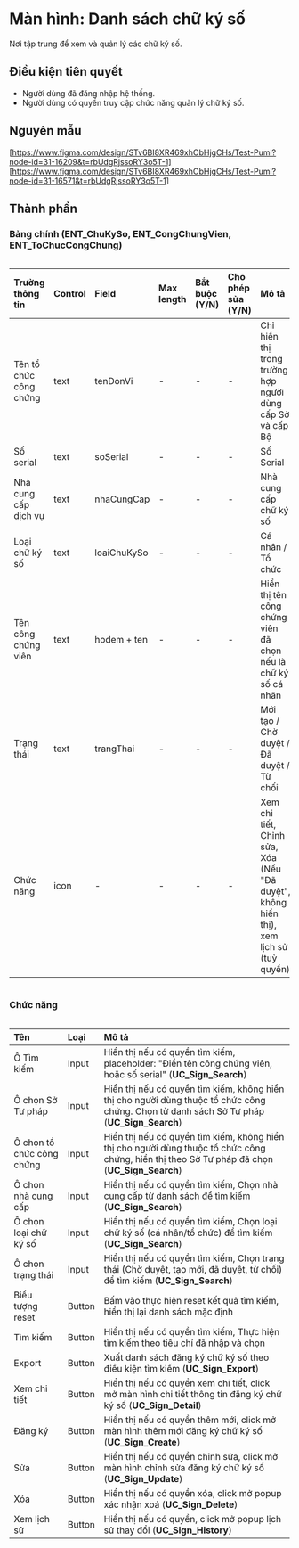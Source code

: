 # Màn hình: Danh sách chữ ký số
Nơi tập trung để xem và quản lý các chữ ký số.

## Điều kiện tiên quyết
- Người dùng đã đăng nhập hệ thống.
- Người dùng có quyền truy cập chức năng quản lý chữ ký số.

## Nguyên mẫu
[https://www.figma.com/design/STv6BI8XR469xhObHjgCHs/Test-Puml?node-id=31-16209&t=rbUdgRjssoRY3o5T-1]
[https://www.figma.com/design/STv6BI8XR469xhObHjgCHs/Test-Puml?node-id=31-16571&t=rbUdgRjssoRY3o5T-1]

## Thành phần

### Bảng chính (ENT_ChuKySo, ENT_CongChungVien, ENT_ToChucCongChung)

<div style="overflow-x:auto">

| Trường thông tin       | Control | Field       | Max length | Bắt buộc (Y/N) | Cho phép sửa (Y/N) | Mô tả                                                                                  |
|:-----------------------|:--------|:------------|:-----------|:---------------|:-------------------|:---------------------------------------------------------------------------------------|
| Tên tổ chức công chứng | text    | tenDonVi    | -          | -              | -                  | Chỉ hiển thị trong trường hợp người dùng cấp Sở và cấp Bộ                              |
| Số serial              | text    | soSerial    | -          | -              | -                  | Số Serial                                                                              |
| Nhà cung cấp dịch vụ   | text    | nhaCungCap  | -          | -              | -                  | Nhà cung cấp chữ ký số                                                                 |
| Loại chữ ký số         | text    | loaiChuKySo | -          | -              | -                  | Cá nhân / Tổ chức                                                                      |
| Tên công chứng viên    | text    | hodem + ten | -          | -              | -                  | Hiển thị tên công chứng viên đã chọn nếu là chữ ký số cá nhân                          |
| Trạng thái             | text    | trangThai   | -          | -              | -                  | Mới tạo / Chờ duyệt / Đã duyệt / Từ chối                                               |
| Chức năng              | icon    | -           | -          | -              | -                  | Xem chi tiết, Chỉnh sửa, Xóa (Nếu "Đã duyệt", không hiển thị), xem lịch sử (tuỳ quyền) |

</div> 

### Chức năng

<div style="overflow-x:auto">

| Tên                       | Loại   | Mô tả                                                                                                                                         |
|:--------------------------|:-------|:----------------------------------------------------------------------------------------------------------------------------------------------|
| Ô Tìm kiếm                | Input  | Hiển thị nếu có quyền tìm kiếm, placeholder: "Điền tên công chứng viên, hoặc số serial" (**UC_Sign_Search**)                                  |
| Ô chọn Sở Tư pháp         | Input  | Hiển thị nếu có quyền tìm kiếm, không hiển thị cho người dùng thuộc tổ chức công chứng. Chọn từ danh sách Sở Tư pháp (**UC_Sign_Search**)     |
| Ô chọn tổ chức công chứng | Input  | Hiển thị nếu có quyền tìm kiếm, không hiển thị cho người dùng thuộc tổ chức công chứng, hiển thị theo Sở Tư pháp đã chọn (**UC_Sign_Search**) |
| Ô chọn nhà cung cấp       | Input  | Hiển thị nếu có quyền tìm kiếm, Chọn nhà cung cấp từ danh sách để tìm kiếm (**UC_Sign_Search**)                                               |
| Ô chọn loại chữ ký số     | Input  | Hiển thị nếu có quyền tìm kiếm, Chọn loại chữ ký số (cá nhân/tổ chức) để tìm kiếm (**UC_Sign_Search**)                                        |
| Ô chọn trạng thái         | Input  | Hiển thị nếu có quyền tìm kiếm, Chọn trạng thái (Chờ duyệt, tạo mới, đã duyệt, từ chối) để tìm kiếm (**UC_Sign_Search**)                      |
| Biểu tượng reset           | Button   | Bấm vào thực hiện reset kết quả tìm kiếm, hiển thị lại danh sách mặc định |   
| Tìm kiếm                  | Button | Hiển thị nếu có quyền tìm kiếm, Thực hiện tìm kiếm theo tiêu chí đã nhập và chọn                                                              |
| Export                    | Button | Xuất danh sách đăng ký chữ ký số theo điều kiện tìm kiếm (**UC_Sign_Export**)                                                                 |
| Xem chi tiết              | Button | Hiển thị nếu có quyền xem chi tiết, click mở màn hình chi tiết thông tin đăng ký chữ ký số (**UC_Sign_Detail**)                               |
| Đăng ký                   | Button | Hiển thị nếu có quyền thêm mới, click mở màn hình thêm mới đăng ký chữ ký số (**UC_Sign_Create**)                                             |
| Sửa                       | Button | Hiển thị nếu có quyền chỉnh sửa, click mở màn hình chỉnh sửa đăng ký chữ ký số (**UC_Sign_Update**)                                           |
| Xóa                       | Button | Hiển thị nếu có quyền xóa, click mở popup xác nhận xoá (**UC_Sign_Delete**)                                                                   |
| Xem lịch sử               | Button | Hiển thị nếu có quyền, click mở popup lịch sử thay đổi (**UC_Sign_History**)                                                                  |

</div>